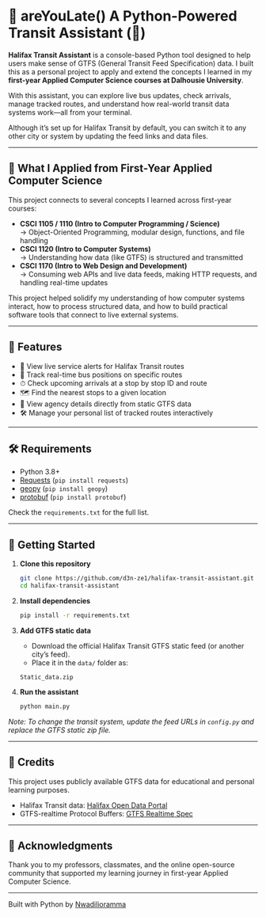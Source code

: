 # 🚌 areYouLate() A Python-Powered Transit Assistant (🚏)

**Halifax Transit Assistant** is a console-based Python tool designed to help users make sense of GTFS (General Transit Feed Specification) data. I built this as a personal project to apply and extend the concepts I learned in my **first-year Applied Computer Science courses at Dalhousie University**.

With this assistant, you can explore live bus updates, check arrivals, manage tracked routes, and understand how real-world transit data systems work—all from your terminal.

Although it’s set up for Halifax Transit by default, you can switch it to any other city or system by updating the feed links and data files.

---

## 🧠 What I Applied from First-Year Applied Computer Science

This project connects to several concepts I learned across first-year courses:

- **CSCI 1105 / 1110 (Intro to Computer Programming / Science)**  
    → Object-Oriented Programming, modular design, functions, and file handling  
- **CSCI 1120 (Intro to Computer Systems)**  
    → Understanding how data (like GTFS) is structured and transmitted  
- **CSCI 1170 (Intro to Web Design and Development)**  
    → Consuming web APIs and live data feeds, making HTTP requests, and handling real-time updates

This project helped solidify my understanding of how computer systems interact, how to process structured data, and how to build practical software tools that connect to live external systems.

---

## 🚀 Features

- 🔔 View live service alerts for Halifax Transit routes  
- 🚌 Track real-time bus positions on specific routes  
- ⏱ Check upcoming arrivals at a stop by stop ID and route  
- 🗺 Find the nearest stops to a given location  
- 🏢 View agency details directly from static GTFS data  
- 🛠 Manage your personal list of tracked routes interactively

---

## 🛠️ Requirements

- Python 3.8+  
- [Requests](https://pypi.org/project/requests/) (`pip install requests`)  
- [geopy](https://pypi.org/project/geopy/)  (`pip install geopy`) 
- [protobuf](https://pypi.org/project/protobuf/) (`pip install protobuf`)

Check the `requirements.txt` for the full list.

---

## 🚀 Getting Started

1. **Clone this repository**
    ```bash
    git clone https://github.com/d3n-ze1/halifax-transit-assistant.git
    cd halifax-transit-assistant
    ```

2. **Install dependencies**
    ```bash
    pip install -r requirements.txt
    ```

3. **Add GTFS static data**
    - Download the official Halifax Transit GTFS static feed (or another city’s feed).
    - Place it in the `data/` folder as:
    ```
    Static_data.zip
    ```

4. **Run the assistant**
    ```bash
    python main.py
    ```

*Note: To change the transit system, update the feed URLs in `config.py` and replace the GTFS static zip file.*

---

## 📝 Credits

This project uses publicly available GTFS data for educational and personal learning purposes.

- Halifax Transit data: [Halifax Open Data Portal](https://www.halifax.ca/home/open-data)  
- GTFS-realtime Protocol Buffers: [GTFS Realtime Spec](https://developers.google.com/transit/gtfs-realtime)

---

## 🙌 Acknowledgments

Thank you to my professors, classmates, and the online open-source community that supported my learning journey in first-year Applied Computer Science.

---

Built with Python by [Nwadilioramma](https://github.com/d3n-ze1)



